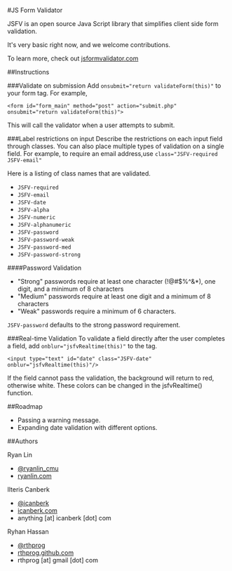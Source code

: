 #JS Form Validator

JSFV is an open source Java Script library that simplifies client side form validation. 

It's very basic right now, and we welcome contributions.

To learn more, check out  [jsformvalidator.com](http://www.jsformvalidator.com/ "jsformvalidator") 

##Instructions

###Validate on submission
Add `onsubmit="return validateForm(this)"` to your form tag. For example,

`<form id="form_main" method="post" action="submit.php" onsubmit="return validateForm(this)">`

This will call the validator when a user attempts to submit.

###Label restrictions on input
Describe the restrictions on each input field through classes.
You can also place multiple types of validation on a single field.
For example, to require an email address,use `class="JSFV-required JSFV-email"`

Here is a listing of class names that are validated.

- `JSFV-required`
- `JSFV-email`
- `JSFV-date`
- `JSFV-alpha`
- `JSFV-numeric`
- `JSFV-alphanumeric`
- `JSFV-password`
- `JSFV-password-weak`
- `JSFV-password-med`
- `JSFV-password-strong`

####Password Validation

- "Strong" passwords require at least one character (!@#$%^&*), one digit, and a minimum of 8 characters
- "Medium" passwords require at least one digit and a minimum of 8 characters
- "Weak" passwords require a minimum of 6 characters.

`JSFV-password` defaults to the strong password requirement.

###Real-time Validation
To validate a field directly after the user completes a field, add 
`onblur="jsfvRealtime(this)"` to the tag.

`<input type="text" id="date" class="JSFV-date" onblur="jsfvRealtime(this)"/>`

If the field cannot pass the validation, the background will return to red, otherwise white. 
These colors can be changed in the jsfvRealtime() function. 

##Roadmap

- Passing a warning message.
- Expanding date validation with different options.

##Authors

Ryan Lin

- [@ryanlin_cmu](https://twitter.com/#!/ryanlin_cmu "@ryanlin_cmu")
- [ryanlin.com](http://ryanlin.com "ryanlin.com")

Ilteris Canberk

- [@icanberk](https://twitter.com/icanberk "@icanberk") 
- [icanberk.com](http://icanberk.com/ "icanberk.co/")
- anything [at] icanberk [dot] com

Ryhan Hassan

- [@rthprog](https://twitter.com/rthprog "@rthprog") 
- [rthprog.github.com](http://rthprog.github.com/ "rthprog.github.com")
- rthprog [at] gmail [dot] com